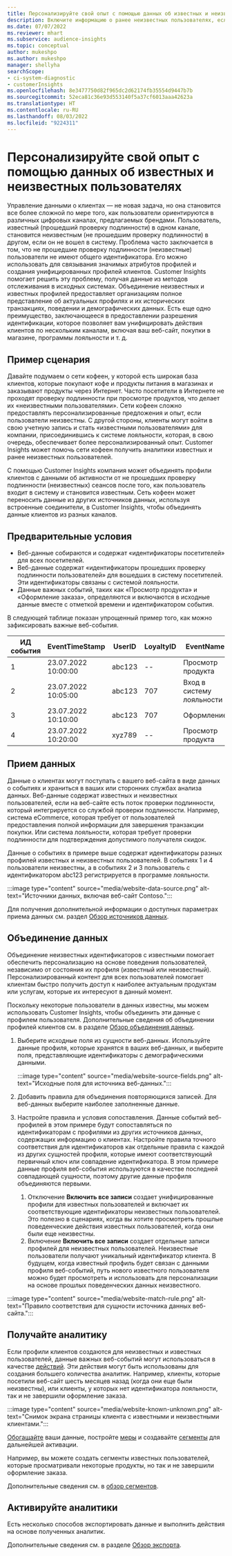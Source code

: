 ```yaml
---
title: Персонализируйте свой опыт с помощью данных об известных и неизвестных пользователях
description: Включите информацию о ранее неизвестных пользователях, если вы знаете их идентификатор.
ms.date: 07/07/2022
ms.reviewer: mhart
ms.subservice: audience-insights
ms.topic: conceptual
author: mukeshpo
ms.author: mukeshpo
manager: shellyha
searchScope:
- ci-system-diagnostic
- customerInsights
ms.openlocfilehash: 8e3477750d82f965dc2d62174fb35554d9447b7b
ms.sourcegitcommit: 52eca81c36e93d553140f5a37cf6013aaa42623a
ms.translationtype: HT
ms.contentlocale: ru-RU
ms.lasthandoff: 08/03/2022
ms.locfileid: "9224311"
---
```

# <a name="personalize-your-experiences-with-data-about-known-and-unknown-users"></a>Персонализируйте свой опыт с помощью данных об известных и неизвестных пользователях

Управление данными о клиентах — не новая задача, но она становится все более сложной по мере того, как пользователи ориентируются в различных цифровых каналах, предлагаемых брендами. Пользователь, известный (прошедший проверку подлинности) в одном канале, становится неизвестным (не прошедшим проверку подлинности) в другом, если он не вошел в систему. Проблема часто заключается в том, что не прошедшие проверку подлинности (неизвестные) пользователи не имеют общего идентификатора. Его можно использовать для связывания значимых атрибутов профилей и создания унифицированных профилей клиентов. Customer Insights помогает решить эту проблему, получая данные из методов отслеживания в исходных системах. Объединение неизвестных и известных профилей предоставляет организациям полное представление об актуальных профилях и их исторических транзакциях, поведении и демографических данных. Есть еще одно преимущество, заключающееся в предоставлении разрешения идентификации, которое позволяет вам унифицировать действия клиентов по нескольким каналам, включая ваш веб-сайт, покупки в магазине, программы лояльности и т. д.

## <a name="sample-scenario"></a>Пример сценария

Давайте подумаем о сети кофеен, у которой есть широкая база клиентов, которые покупают кофе и продукты питания в магазинах и заказывают продукты через Интернет. Часто посетители в Интернете не проходят проверку подлинности при просмотре продуктов, что делает их «неизвестными пользователями». Сети кофеен сложно предоставлять персонализированные предложения и опыт, если пользователи неизвестны. С другой стороны, клиенты могут войти в свою учетную запись и стать «известными пользователями» для компании, присоединившись к системе лояльности, которая, в свою очередь, обеспечивает более персонализированный опыт. Customer Insights может помочь сети кофеен получить аналитики известных и ранее неизвестных пользователей.

С помощью Customer Insights компания может объединять профили клиентов с данными об активности от не прошедших проверку подлинности (неизвестных) сеансов после того, как пользователь входит в систему и становится известным. Сеть кофеен может переносить данные из других источников данных, используя встроенные соединители, в Customer Insights, чтобы объединять данные клиентов из разных каналов.

## <a name="prerequisites"></a>Предварительные условия

- Веб-данные собираются и содержат «идентификаторы посетителей» для всех посетителей.
- Веб-данные содержат «идентификаторы прошедших проверку подлинности пользователей» для вошедших в систему посетителей. Эти идентификаторы связаны с системой лояльности.
- Данные важных событий, таких как «Просмотр продукта» и «Оформление заказа», определяются и включаются в исходные данные вместе с отметкой времени и идентификатором события.

В следующей таблице показан упрощенный пример того, как можно зафиксировать важные веб-события.

|ИД события|EventTimeStamp|UserID|LoyaltyID|EventName|
|--|--|--|--|--|
|1|23.07.2022 10:00:00|abc123|--|Просмотр продукта|
|2|23.07.2022 10:05:00|abc123|707|Вход в систему лояльности|
|3|23.07.2022 10:10:00|abc123|707|Оформление|
|4|23.07.2022 10:20:00|xyz789|--|Просмотр продукта|

## <a name="data-ingestion"></a>Прием данных

Данные о клиентах могут поступать с вашего веб-сайта в виде данных о событиях и храниться в ваших или сторонних службах анализа данных. Веб-данные содержат известных и неизвестных пользователей, если на веб-сайте есть поток проверки подлинности, который интегрируется со службой проверки подлинности. Например, система eCommerce, которая требует от пользователей предоставления полной информации для завершения транзакции покупки. Или система лояльности, которая требует проверки подлинности для подтверждения допустимого получателя скидок.

Данные о событиях в примере выше содержат идентификаторы разных профилей известных и неизвестных пользователей. В событиях 1 и 4 пользователи неизвестны, а в событиях 2 и 3 пользователь с идентификатором abc123 регистрируется в программе лояльности.

:::image type="content" source="media/website-data-source.png" alt-text="Источники данных, включая веб-сайт Contoso.":::

Для получения дополнительной информации о доступных параметрах приема данных см. раздел [Обзор источников данных](data-sources.md).

## <a name="data-unification"></a>Объединение данных

Объединение неизвестных идентификаторов с известными помогает обеспечить персонализацию на основе поведения пользователей, независимо от состояния их профиля (известный или неизвестный). Персонализированный контент для всех пользователей помогает клиентам быстро получить доступ к наиболее актуальным продуктам или услугам, которые их интересуют в данный момент.

Поскольку некоторые пользователи в данных известны, мы можем использовать Customer Insights, чтобы объединить эти данные с профилем пользователя. Дополнительные сведения об объединении профилей клиентов см. в разделе [Обзор объединения данных](data-unification.md).

1. Выберите исходные поля из сущности веб-данных. Используйте данные профиля, которые хранятся в ваших веб-данных, и выберите поля, представляющие идентификаторы с демографическими данными.

   :::image type="content" source="media/website-source-fields.png" alt-text="Исходные поля для источника веб-данных.":::

1. Добавить правила для объединения повторяющихся записей. Для веб-данных выберите наиболее заполненные данные.

1. Настройте правила и условия сопоставления. Данные событий веб-профилей в этом примере будут сопоставляться по идентификаторам с профилями из других источников данных, содержащих информацию о клиентах. Настройте правила точного соответствия для идентификаторов как отдельные правила с каждой из других сущностей профиля, которые имеют соответствующий первичный ключ или совпадение идентификатора. В этом примере данные профиля веб-события используются в качестве последней совпадающей сущности, поэтому другие данные профиля объединяются первыми.
   1. Отключение **Включить все записи** создает унифицированные профили для известных пользователей и включает их соответствующие идентификаторы неизвестных пользователей. Это полезно в сценариях, когда вы хотите просмотреть прошлые поведенческие действия известных пользователей, когда они были еще неизвестны.
   1. Включение **Включить все записи** создает отдельные записи профилей для неизвестных пользователей. Неизвестные пользователи получают уникальный идентификатор клиента. В будущем, когда известный профиль будет связан с данными профиля веб-событий, путь нового известного пользователя можно будет просмотреть и использовать для персонализации на основе прошлых поведенческих данных неизвестного.

:::image type="content" source="media/website-match-rule.png" alt-text="Правило соответствия для сущности источника данных веб-сайта.":::

## <a name="get-insights"></a>Получайте аналитику

Если профили клиентов создаются для неизвестных и известных пользователей, данные важных веб-событий могут использоваться в качестве [действий](activities.md). Эти действия могут быть использованы для создания большего количества аналитик. Например, клиенты, которые посетили веб-сайт шесть месяцев назад (когда они еще были неизвестны), или клиенты, у которых нет идентификатора лояльности, так и не завершили оформление заказа.

:::image type="content" source="media/website-known-unknown.png" alt-text="Снимок экрана страницы клиента с известными и неизвестными клиентами.":::

[Обогащайте](enrichment-hub.md) ваши данные, постройте [меры](measures.md) и создавайте [сегменты](segments.md) для дальнейшей активации.

Например, вы можете создать сегменты известных пользователей, которые просматривали некоторые продукты, но так и не завершили оформление заказа.

Дополнительные сведения см. в [обзор сегментов](segments.md).

## <a name="activate-insights"></a>Активируйте аналитики

Есть несколько способов экспортировать данные и выполнить действия на основе полученных аналитик.

Дополнительные сведения см. в разделе [Обзор экспорта](export-destinations.md).

